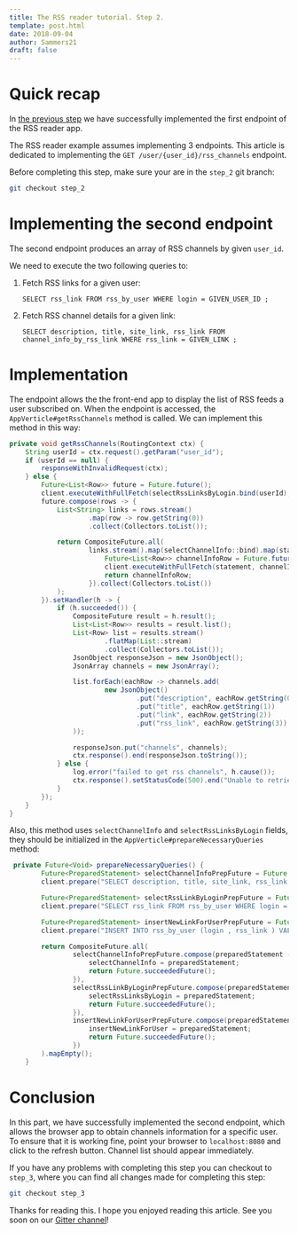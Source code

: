 ```yaml
---
title: The RSS reader tutorial. Step 2.
template: post.html
date: 2018-09-04
author: Sammers21
draft: false
--- 
```


# Quick recap

In [the previous step](https://vertx.io/blog/the-rss-reader-tutorial/) we have successfully implemented the first endpoint 
of the RSS reader app.

The RSS reader example assumes implementing 3 endpoints. This article is dedicated to implementing the `GET /user/{user_id}/rss_channels` endpoint.

Before completing this step, make sure your are in the `step_2` git branch:
```bash
git checkout step_2
```

# Implementing the second endpoint

The second endpoint produces an array of RSS channels by given `user_id`.

We need to execute the two following queries to:

1. Fetch RSS links for a given user:
    ```text
    SELECT rss_link FROM rss_by_user WHERE login = GIVEN_USER_ID ;
    ```
2. Fetch RSS channel details for a given link:
    ```text
    SELECT description, title, site_link, rss_link FROM channel_info_by_rss_link WHERE rss_link = GIVEN_LINK ;
    ```

# Implementation

The endpoint allows the the front-end app to display the list of RSS feeds a user subscribed on. When the endpoint is accessed, the `AppVerticle#getRssChannels` method is called. We can implement this method in this way:

```java
private void getRssChannels(RoutingContext ctx) {
    String userId = ctx.request().getParam("user_id");
    if (userId == null) {
        responseWithInvalidRequest(ctx);
    } else {
        Future<List<Row>> future = Future.future();
        client.executeWithFullFetch(selectRssLinksByLogin.bind(userId), future);
        future.compose(rows -> {
            List<String> links = rows.stream()
                    .map(row -> row.getString(0))
                    .collect(Collectors.toList());

            return CompositeFuture.all(
                    links.stream().map(selectChannelInfo::bind).map(statement -> {
                        Future<List<Row>> channelInfoRow = Future.future();
                        client.executeWithFullFetch(statement, channelInfoRow);
                        return channelInfoRow;
                    }).collect(Collectors.toList())
            );
        }).setHandler(h -> {
            if (h.succeeded()) {
                CompositeFuture result = h.result();
                List<List<Row>> results = result.list();
                List<Row> list = results.stream()
                        .flatMap(List::stream)
                        .collect(Collectors.toList());
                JsonObject responseJson = new JsonObject();
                JsonArray channels = new JsonArray();

                list.forEach(eachRow -> channels.add(
                        new JsonObject()
                                .put("description", eachRow.getString(0))
                                .put("title", eachRow.getString(1))
                                .put("link", eachRow.getString(2))
                                .put("rss_link", eachRow.getString(3))
                ));

                responseJson.put("channels", channels);
                ctx.response().end(responseJson.toString());
            } else {
                log.error("failed to get rss channels", h.cause());
                ctx.response().setStatusCode(500).end("Unable to retrieve the info from C*");
            }
        });
    }
}
```

Also, this method uses `selectChannelInfo` and `selectRssLinksByLogin` fields, they should be initialized in the `AppVerticle#prepareNecessaryQueries` method:


```java
 private Future<Void> prepareNecessaryQueries() {
        Future<PreparedStatement> selectChannelInfoPrepFuture = Future.future();
        client.prepare("SELECT description, title, site_link, rss_link FROM channel_info_by_rss_link WHERE rss_link = ? ;", selectChannelInfoPrepFuture);

        Future<PreparedStatement> selectRssLinkByLoginPrepFuture = Future.future();
        client.prepare("SELECT rss_link FROM rss_by_user WHERE login = ? ;", selectRssLinkByLoginPrepFuture);

        Future<PreparedStatement> insertNewLinkForUserPrepFuture = Future.future();
        client.prepare("INSERT INTO rss_by_user (login , rss_link ) VALUES ( ?, ?);", insertNewLinkForUserPrepFuture);

        return CompositeFuture.all(
                selectChannelInfoPrepFuture.compose(preparedStatement -> {
                    selectChannelInfo = preparedStatement;
                    return Future.succeededFuture();
                }),
                selectRssLinkByLoginPrepFuture.compose(preparedStatement -> {
                    selectRssLinksByLogin = preparedStatement;
                    return Future.succeededFuture();
                }),
                insertNewLinkForUserPrepFuture.compose(preparedStatement -> {
                    insertNewLinkForUser = preparedStatement;
                    return Future.succeededFuture();
                })
        ).mapEmpty();
    }
```

# Conclusion

In this part, we have successfully implemented the second endpoint, which allows the browser app to obtain channels information for a specific user. To ensure that it is working fine, point your browser to `localhost:8080` and click to the refresh button. Channel list should appear immediately.

If you have any problems with completing this step you can checkout to `step_3`, where you can find all changes made for completing this step:
```bash
git checkout step_3
```


Thanks for reading this. I hope you enjoyed reading this article. See you soon on our [Gitter channel](https://gitter.im/eclipse-vertx/vertx-users)!
